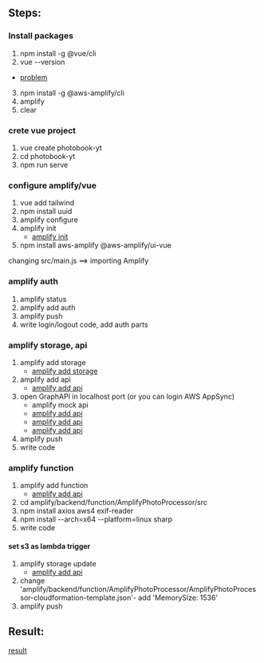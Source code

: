 ## Steps:
### Install packages
1. npm install -g @vue/cli
2. vue --version
-   [problem](https://dewcodes.com/tutorials/solution-vue-cli-error-in-vs-code-vue-ps1-cannot-be-loaded/)
3. npm install -g @aws-amplify/cli
4. amplify
5. clear
### crete vue project
1. vue create photobook-yt
2. cd photobook-yt
3. npm run serve
### configure amplify/vue
1. vue add tailwind
2. npm install uuid
3. amplify configure
4. amplify init
   - [amplify init](./assets/1.png)
5. npm install aws-amplify @aws-amplify/ui-vue
 
changing src/main.js ==> importing Amplify

### amplify auth
1. amplify status
2. amplify add auth
3. amplify push
4. write login/logout code, add auth parts 

### amplify storage, api
1. amplify add storage
   - [amplify add storage](./assets/2.png)
2. amplify add api
   - [amplify add api](./assets/3.png)
3. open GraphAPI in localhost port (or you can login AWS AppSync)
    - amplify mock api
    - [amplify add api](./assets/4.png)
    - [amplify add api](./assets/5.png)
    - [amplify add api](./assets/6.png)
4. amplify push 
5. write code

### amplify function
1. amplify add function
   - [amplify add api](./assets/7.png)
2. cd amplify/backend/function/AmplifyPhotoProcessor/src
3. npm install axios aws4 exif-reader
4. npm install --arch=x64 --platform=linux sharp
5. write code
   
#### set s3 as lambda trigger
1. amplify storage update
   - [amplify add api](./assets/7.png)
2. change 'amplify/backend/function/AmplifyPhotoProcessor/AmplifyPhotoProcessor-cloudformation-template.json'- add 'MemorySize: 1536'
3. amplify push

## Result:
[result](./assets/amplify_vue_photo.gif)
